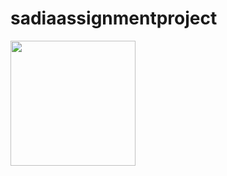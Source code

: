 # sadiaassignmentproject

<img src="https://user-images.githubusercontent.com/108749310/193450680-ea7ff450-1d28-4a08-85f1-7ceddf8d5b24.jpg" width=200 height=200>

